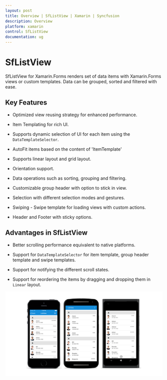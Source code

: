 ```yaml
---
layout: post
title: Overview | SfListView | Xamarin | Syncfusion
description: Overview
platform: xamarin
control: SfListView
documentation: ug
---
```


# SfListView

SfListView for Xamarin.Forms renders set of data items with Xamarin.Forms views or custom templates. Data can be grouped, sorted and filtered with ease.

## Key Features

* Optimized view reusing strategy for enhanced performance.

* Item Templating for rich UI.

* Supports dynamic selection of UI for each item using the `DataTemplateSelector`.

* AutoFit items based on the content of 'ItemTemplate'

* Supports linear layout and grid layout.

* Orientation support.

* Data operations such as sorting, grouping and filtering.

* Customizable group header with option to stick in view.

* Selection with different selection modes and gestures.

* Swiping - Swipe template for loading views with custom actions.

* Header and Footer with sticky options.

## Advantages in SfListView
 
* Better scrolling performance equivalent to native platforms.

* Support for `DataTemplateSelector` for item template, group header template and swipe templates.

* Support for notifying the different scroll states.

* Support for reordering the items by dragging and dropping them in `Linear` layout.

![](SfListView_images/Overview.png)